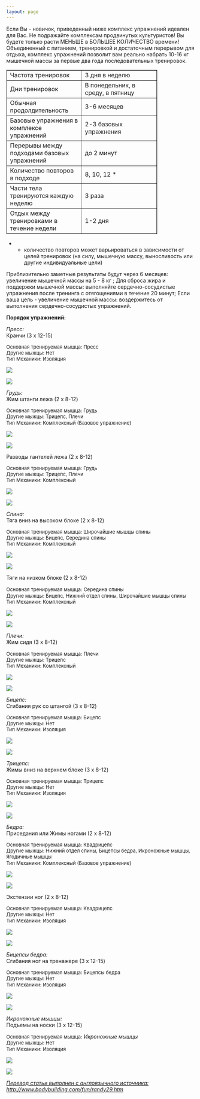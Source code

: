 ```yaml
---
layout: page
---
```

Если Вы - новичок, приведенный ниже комплекс упражнений идеален для Вас. Не подражайте комплексам продвинутых культуристов! Вы будете только расти МЕНЬШЕ в БОЛЬШЕЕ КОЛИЧЕСТВО времени! Объединенный с питанием, тренировкой и достаточным перерывом для отдыха, комплекс упражнений позволит вам реально набрать 10-16 кг мышечной массы за первые два года последовательных тренировок.

<table style="width: 80%" cellspacing="1" cellpadding="1" border="1">

<tbody>

<tr>

<td style="width: 50%">Частота тренировок  
</td>

<td style="width: 50%">3 дня в неделю</td>

</tr>

<tr>

<td style="width: 50%">Дни тренировок  
</td>

<td style="width: 50%">В понедельник, в среду, в пятницу</td>

</tr>

<tr>

<td style="width: 50%">Обычная продолдительность  
</td>

<td style="width: 50%">3-6 месяцев  
</td>

</tr>

<tr>

<td style="width: 50%">Базовые упражнения в комплексе упражнений  
</td>

<td style="width: 50%">2-3 базовых упражнения  
</td>

</tr>

<tr>

<td style="width: 50%">Перерывы между подходами базовых упражнений  
</td>

<td style="width: 50%">до 2 минут  
</td>

</tr>

<tr>

<td style="width: 50%">Количество повторов в подходе  
</td>

<td style="width: 50%">8, 10, 12 *  
</td>

</tr>

<tr>

<td style="width: 50%">Части тела тренируются каждую неделю  
</td>

<td style="width: 50%">3 раза  
</td>

</tr>

<tr>

<td style="width: 50%">Отдых между тренировками в течение недели  
</td>

<td style="width: 50%">1-2 дня  
</td>

</tr>

</tbody>

</table>

* - количество повторов может варьироваться в зависимости от целей тренировок (на силу, мышечную массу, выносливость или другие индивидуальные цели)

Приблизительно заметные результаты будут через 6 месяцев: увеличение мышечной массы на 5 - 8 кг ; Для сброса жира и поддержки мышечной массы: выполняйте сердечно-сосудистые упражнения после тренинга с отягощениями в течение 20 минут; Если ваша цель - увеличение мышечной массы: воздержитесь от выполнения сердечно-сосудистых упражнений.

**Порядок упражнений:**

_Пресс:_  
Кранчи (3 x 12-15)

<font size="2">Основная тренируемая мышца: Пресс  
Другие мыжцы: Нет  
Тип Механики: Изоляция</font>

![](http://www.bodybuilding.com/fun/2002/crunches1.jpg)

![](http://www.bodybuilding.com/fun/2002/crunches2.jpg)  

_Грудь:_  
Жим штанги лежа (2 x 8-12)

<font size="2">Основная тренируемая мышца: Грудь  
Другие мыжцы: Трицепс, Плечи  
Тип Механики:</font> <font size="2">Комплексный (</font><font size="2">Базовое упражнение)  
</font>

![](http://www.bodybuilding.com/fun/2002/benchright2.jpg)

![](http://www.bodybuilding.com/fun/2002/benchright1.jpg)  

Разводы гантелей лежа (2 x 8-12)

<font size="2">Основная тренируемая мышца: Грудь  
Другие мыжцы: Трицепс, Плечи  
Тип Механики: Комплексный</font>

![](http://www.bodybuilding.com/fun/2002/dbflyes1.jpg)

![](http://www.bodybuilding.com/fun/2002/dbflyes2.jpg)  

_Спина:_  
Тяга вниз на высоком блоке (2 x 8-12)

<font size="2">Основная тренируемая мышца: Широчайшие мышцы спины  
Другие мыжцы: Бицепс, Середина спины  
Тип Механики: Комплексный</font>

![](http://www.bodybuilding.com/fun/2002/latpulldown.jpg)

![](http://www.bodybuilding.com/fun/2002/latpulldown2.jpg)  

Тяги на низком блоке (2 x 8-12)

<font size="2">Основная тренируемая мышца:</font> <font size="2">Середина спины</font><font size="2">  
Другие мыжцы: Бицепс,</font> <font size="2">Нижний отдел спины, Широчайшие мышцы спины</font>  
<font size="2">Тип Механики: Комплексный</font>

![](http://www.bodybuilding.com/fun/2002/seatedrow.jpg)  

![](http://www.bodybuilding.com/fun/2002/seatedrow2.jpg)

_Плечи:_  
Жим сидя (3 x 8-12)

<font size="2">Основная тренируемая мышца:</font> <font size="2">Плечи</font><font size="2">  
Другие мыжцы: Трицепс</font>  
<font size="2">Тип Механики: Комплексный</font>

![](http://www.bodybuilding.com/fun/2002/smithoverpress1.jpg)

![](http://www.bodybuilding.com/fun/2002/smithoverpress2.jpg)

_Бицепс:_  
Сгибания рук со штангой (3 x 8-12)

<font size="2">Основная тренируемая мышца: Бицепс  
Другие мыжцы: Нет  
Тип Механики: Изоляция</font>

![](http://www.bodybuilding.com/fun/2002/barbellcurl1.jpg)

![](http://www.bodybuilding.com/fun/2002/barbellcurl2.jpg)  

_Трицепс:_  
Жимы вниз на верхнем блоке (3 x 8-12)

<font size="2">Основная тренируемая мышца: Трицепс  
Другие мыжцы: Нет  
Тип Механики: Изоляция</font>

![](http://www.bodybuilding.com/fun/2002/triceppushdown1.jpg)

![](http://www.bodybuilding.com/fun/2002/triceppushdown2.jpg)  

_Бедра:_  
Приседания или Жимы ногами (2 x 8-12)

<font size="2">Основная тренируемая мышца: Квадрицепс  
Другие мыжцы: Нижний отдел спины, Бицепсы бедра, Икроножные мышцы, Ягодичные мышцы  
Тип Механики:</font> <font size="2">Комплексный (</font><font size="2">Базовое упражнение)</font>

![](http://www.bodybuilding.com/fun/2002/squat.jpg)

![](http://www.bodybuilding.com/fun/2002/squat2.jpg)

Экстензии ног (2 x 8-12)

<font size="2">Основная тренируемая мышца: Квадрицепс  
Другие мыжцы: Нет  
Тип Механики:</font> <font size="2">Изоляция</font>

![](http://www.bodybuilding.com/fun/2002/legext.jpg)

![](http://www.bodybuilding.com/fun/2002/legext2.jpg)  

_Бицепсы бедра:_  
Сгибания ног на тренажере (3 x 12-15)

<font size="2">Основная тренируемая мышца: Бицепсы бедра  
Другие мыжцы: Нет  
Тип Механики:</font> <font size="2">Изоляция</font>

![](http://www.bodybuilding.com/fun/2002/seatedlegcurl1.jpg)

![](http://www.bodybuilding.com/fun/2002/seatedlegcurl2.jpg)  

_Икроножные мышцы:_  
Подъемы на носки (3 x 12-15)

<font size="2">Основная тренируемая мышца:</font> _Икроножные мышцы_  
<font size="2">Другие мыжцы: Нет  
Тип Механики:</font> <font size="2">Изоляция</font>

![](http://www.bodybuilding.com/fun/2002/seatedcalfraise1.jpg)

![](http://www.bodybuilding.com/fun/2002/seatedcalfraise2.jpg)  

_<u>Перевод статьи выполнен с англоязычного источника: http://www.bodybuilding.com/fun/randy29.htm</u>_
